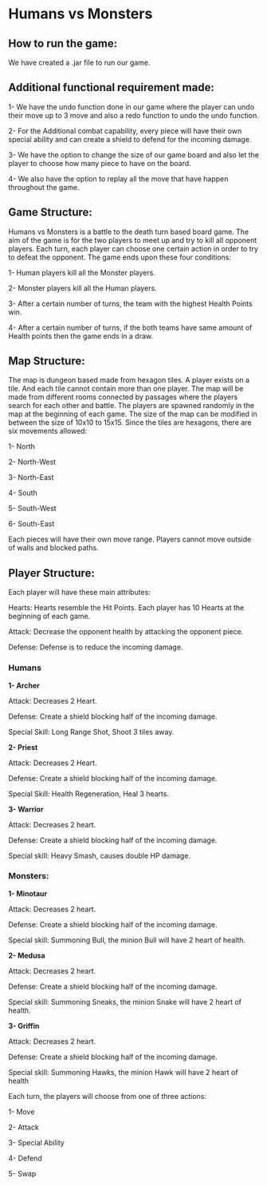 # Humans vs Monsters

## How to run the game:

We have created a .jar file to run our game.

## Additional functional requirement made:

1- We have the undo function done in our game where the player can undo their move up to 3 move and also a redo function to undo the undo function.

2- For the Additional combat capability, every piece will have their own special ability and can create a shield to defend for the incoming damage.

3- We have the option to change the size of our game board and also let the player to choose how many piece to have on the board.

4- We also have the option to replay all the move that have happen throughout the game.

## Game Structure:

Humans vs Monsters is a battle to the death turn based board game. The aim of the game is for the two players to meet up and try to kill all opponent players. Each turn, each player can choose one certain action in order to try to defeat the opponent.
The game ends upon these four conditions:

1-	Human players kill all the Monster players.

2-	Monster players kill all the Human players.

3-	After a certain number of turns, the team with the highest Health Points win.

4-	After a certain number of turns, if the both teams have same amount of Health points then the game ends in a draw.

## Map Structure:

The map is dungeon based made from hexagon tiles. A player exists on a tile. And each tile cannot contain more than one player.
The map will be made from different rooms connected by passages where the players search for each other and battle. The players are spawned randomly in the map at the beginning of each game.
The size of the map can be modified in between the size of 10x10 to 15x15.
Since the tiles are hexagons, there are six movements allowed:

1-	North

2-	North-West

3-	North-East

4-	South

5-	South-West

6-	South-East

Each pieces will have their own move range.
Players cannot move outside of walls and blocked paths.

## Player Structure:

Each player will have these main attributes:

Hearts: Hearts resemble the Hit Points. Each player has 10 Hearts at the beginning of each game.

Attack: Decrease the opponent health by attacking the opponent piece.

Defense: Defense is to reduce the incoming damage.

### Humans

**1-	Archer**

Attack: Decreases 2 Heart.

Defense: Create a shield blocking half of the incoming damage.

Special Skill: Long Range Shot, Shoot 3 tiles away.

**2-	Priest**

Attack: Decreases 2 Heart.

Defense: Create a shield blocking half of the incoming damage.

Special Skill: Health Regeneration, Heal 3 hearts.

**3-	Warrior**

Attack: Decreases 2 heart.

Defense: Create a shield blocking half of the incoming damage.

Special skill: Heavy Smash, causes double HP damage.

### Monsters:

**1-	Minotaur**

Attack: Decreases 2 heart.

Defense: Create a shield blocking half of the incoming damage.

Special skill: Summoning Bull, the minion Bull will have 2 heart of health.

**2-	Medusa**

Attack: Decreases 2 heart.

Defense: Create a shield blocking half of the incoming damage.

Special skill: Summoning Sneaks, the minion Snake will have 2 heart of health. 

**3-	Griffin**

Attack: Decreases 2 heart.

Defense: Create a shield blocking half of the incoming damage.

Special skill: Summoning Hawks, the minion Hawk will have 2 heart of health

Each turn, the players will choose from one of three actions:

1-  Move

2-	Attack

3-  Special Ability

4-	Defend

5-	Swap 

